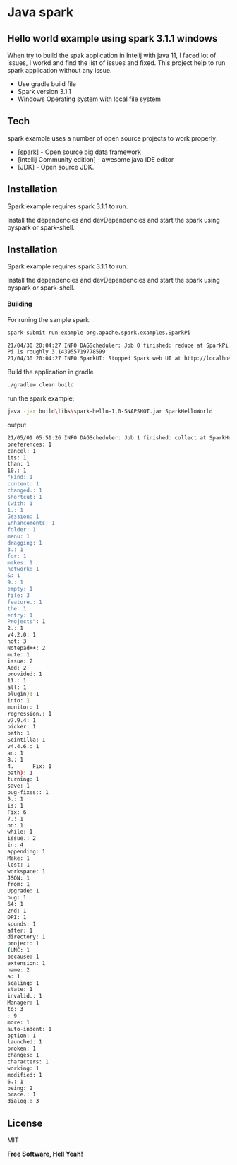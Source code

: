 # Java spark 
## Hello world example using spark 3.1.1 windows



When try to build the spak application in Intelij with java 11, I faced lot of issues,
I workd and find the list of issues and fixed. This project help to run spark application without any issue.

- Use gradle build file
- Spark version 3.1.1
- Windows Operating system with local file system



## Tech

spark example uses a number of open source projects to work properly:

- [spark] - Open source big data framework
- [intellij Community edition] - awesome java IDE editor
- [JDK] - Open source JDK.


## Installation

Spark example requires spark 3.1.1 to run.

Install the dependencies and devDependencies and start the spark using pyspark or spark-shell.


## Installation

Spark example requires spark 3.1.1 to run.

Install the dependencies and devDependencies and start the spark using pyspark or spark-shell.

#### Building

For runing the sample spark:

```sh
spark-submit run-example org.apache.spark.examples.SparkPi
```

```sh
21/04/30 20:04:27 INFO DAGScheduler: Job 0 finished: reduce at SparkPi.scala:38, took 0.419737 s
Pi is roughly 3.143955719778599
21/04/30 20:04:27 INFO SparkUI: Stopped Spark web UI at http://localhost:4040
```

Build the application in gradle

```sh
./gradlew clean build
```

run the spark example:

```sh
java -jar build\libs\spark-hello-1.0-SNAPSHOT.jar SparkHelloWorld
```

output
```sh
21/05/01 05:51:26 INFO DAGScheduler: Job 1 finished: collect at SparkHelloWorld.java:46, took 0.198112 s
preferences: 1
cancel: 1
its: 1
than: 1
10.: 1
"Find: 1
content: 1
changed.: 1
shortcut: 1
(with: 1
1.: 1
Session: 1
Enhancements: 1
folder: 1
menu: 1
dragging: 1
3.: 1
for: 1
makes: 1
network: 1
&: 1
9.: 1
empty: 1
file: 3
feature.: 1
the: 1
entry: 1
Projects": 1
2.: 1
v4.2.0: 1
not: 3
Notepad++: 2
mute: 1
issue: 2
Add: 2
provided: 1
11.: 1
all: 1
plugin): 1
into: 1
monitor: 1
regression.: 1
v7.9.4: 1
picker: 1
path: 1
Scintilla: 1
v4.4.6.: 1
an: 1
8.: 1
4.      Fix: 1
path): 1
turning: 1
save: 1
bug-fixes:: 1
5.: 1
is: 1
Fix: 6
7.: 1
on: 1
while: 1
issue.: 2
in: 4
appending: 1
Make: 1
lost: 1
workspace: 1
JSON: 1
from: 1
Upgrade: 1
bug: 1
64: 1
2nd: 1
DPI: 1
sounds: 1
after: 1
directory: 1
project: 1
(UNC: 1
because: 1
extension: 1
name: 2
a: 1
scaling: 1
state: 1
invalid.: 1
Manager: 1
to: 3
: 9
more: 1
auto-indent: 1
option: 1
launched: 1
broken: 1
changes: 1
characters: 1
working: 1
modified: 1
6.: 1
being: 2
brace.: 1
dialog.: 3
```

## License

MIT

**Free Software, Hell Yeah!**
